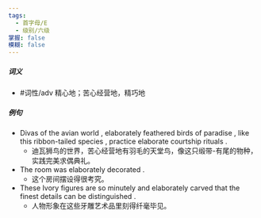 ```yaml
---
tags:
  - 首字母/E
  - 级别/六级
掌握: false
模糊: false
---
```

##### 词义
- #词性/adv  精心地；苦心经营地，精巧地
##### 例句
- Divas of the avian world , elaborately feathered birds of paradise , like this ribbon-tailed species , practice elaborate courtship rituals .
	- 迪瓦狮鸟的世界，苦心经营地有羽毛的天堂鸟，像这只缎带-有尾的物种，实践完美求偶典礼。
- The room was elaborately decorated .
	- 这个房间摆设得很考究。
- These Ivory figures are so minutely and elaborately carved that the finest details can be distinguished .
	- 人物形象在这些牙雕艺术品里刻得纤毫毕见。
